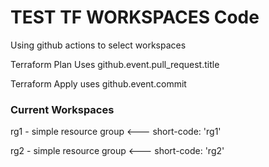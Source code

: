 # TEST TF WORKSPACES Code
Using github actions to select workspaces

Terraform Plan Uses github.event.pull_request.title

Terraform Apply uses github.event.commit


### Current Workspaces

rg1 - simple resource group <--- short-code: 'rg1'

rg2 - simple resource group <--- short-code: 'rg2'



